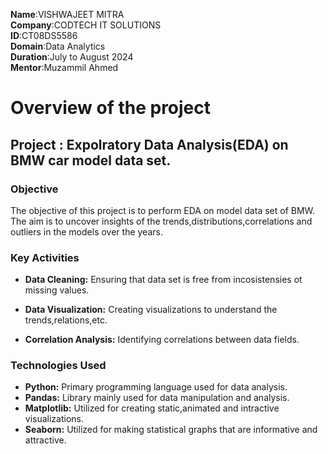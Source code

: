 **Name**:VISHWAJEET MITRA<br/>
**Company**:CODTECH IT SOLUTIONS<br/>
**ID**:CT08DS5586<br/>
**Domain**:Data Analytics<br/>
**Duration**:July to August 2024<br/>
**Mentor**:Muzammil Ahmed<br/>

# Overview of the project
## Project : Expolratory Data Analysis(EDA) on BMW car model data set.<br/>
### Objective

The objective of this project is to perform EDA on model data set of BMW.<br/>
The aim is to uncover insights of the trends,distributions,correlations and outliers in the models over the years.<br/>

### Key Activities

- **Data Cleaning:** Ensuring that data set is free from incosistensies ot missing values.<br/>

- **Data Visualization:** Creating visualizations to understand the trends,relations,etc.<br/>

- **Correlation Analysis:** Identifying correlations between data fields.

### Technologies Used

- **Python:** Primary programming language used for data analysis.<br/>
- **Pandas:** Library mainly used for data manipulation and analysis.<br/>
- **Matplotlib:** Utilized for creating static,animated and intractive visualizations.<br/>
- **Seaborn:** Utilized for making statistical graphs that are informative and attractive.<br/>
